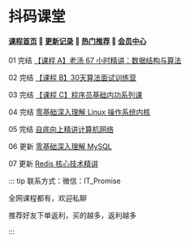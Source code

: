 # 抖码课堂

#### [**课程首页**](../../README.md) 💖 [**更新记录**](./gxjl.md) 💖 [**热门推荐**](./rmtj.md) 💖 [**会员中心**](./vip.md)

01 完结 [【课程 A】老汤 67 小时精讲：数据结构与算法](https://appvpmptkl94774.pc.xiaoe-tech.com/detail/p_62458be2e4b01a4851eba30c/8?product_id=p_62458be2e4b01a4851eba30c)

02 完结 [【课程 B】30天算法面试训练营](https://appvpmptkl94774.pc.xiaoe-tech.com/detail/p_62458c0ce4b09dda1254e1b4/8?product_id=p_62458c0ce4b09dda1254e1b4)

03 完结 [【课程 C】程序员基础内功系列课](https://appvpmptkl94774.pc.xiaoe-tech.com/detail/p_61ce7550e4b05006f9c406d9/8?product_id=p_61ce7550e4b05006f9c406d9)

04 完结 [零基础深入理解 Linux 操作系统内核](https://appvpmptkl94774.pc.xiaoe-tech.com/detail/p_6211d5ace4b054255d9fc222/8?product_id=p_6211d5ace4b054255d9fc222)

05 完结 [自底向上精讲计算机网络](https://appvpmptkl94774.pc.xiaoe-tech.com/detail/p_629ecae7e4b0812e17a361d3/8?product_id=p_629ecae7e4b0812e17a361d3)

06 更新 [零基础深入理解 MySQL](https://appvpmptkl94774.pc.xiaoe-tech.com/detail/p_62d95a44e4b0a51fef026985/8?product_id=p_62d95a44e4b0a51fef026985)

07 更新 [Redis 核心技术精讲](https://appvpmptkl94774.pc.xiaoe-tech.com/detail/p_62d95a88e4b0eca59c18d8d7/8?product_id=p_62d95a88e4b0eca59c18d8d7)



::: tip
联系方式：微信：IT_Promise

全网课程都有，欢迎私聊

推荐好友下单返利，买的越多，返利越多

:::